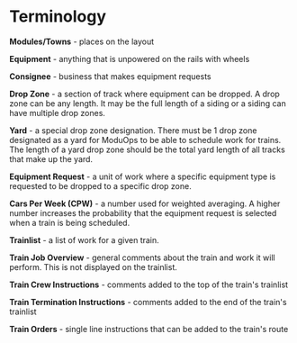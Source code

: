 # Terminology

**Modules/Towns** - places on the layout

**Equipment** - anything that is unpowered on the rails with wheels

**Consignee** - business that makes equipment requests

**Drop Zone** - a section of track where equipment can be dropped. A drop zone can be any length. It may be the full length of a siding or a siding can have multiple drop zones.

**Yard** - a special drop zone designation. There must be 1 drop zone designated as a yard for ModuOps to be able to schedule work for trains. The length of a yard drop zone should be the total yard length of all tracks that make up the yard.

**Equipment Request** - a unit of work where a specific equipment type is requested to be dropped to a specific drop zone.

**Cars Per Week (CPW)** - a number used for weighted averaging. A higher number increases the probability that the equipment request is selected when a train is being scheduled.

**Trainlist** - a list of work for a given train.

**Train Job Overview** - general comments about the train and work it will perform. This is not displayed on the trainlist.

**Train Crew Instructions** - comments added to the top of the train's trainlist

**Train Termination Instructions** - comments added to the end of the train's trainlist

**Train Orders** - single line instructions that can be added to the train's route
